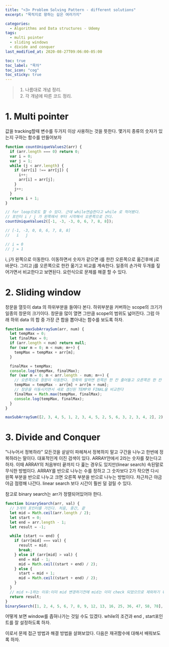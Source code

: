 ```yaml
---
title: "<3> Problem Solving Pattern - different solutions"
excerpt: "목적지로 향하는 길은 여러가지"

categories:
  - Algorithms and Data structures - Udemy
tags:
  - multi pointer
  - sliding windows
  - divide and conquer
last_modified_at: 2020-08-27T09:06:00-05:00

toc: true
toc_label: "목차"
toc_icon: "cog"
toc_sticky: true
---
```


> 1. 나름대로 개념 정리.
> 2. 각 개념에 따른 코드 정리.

# 1. Multi pointer

값을 tracking할때 변수를 두가지 이상 사용하는 것을 뜻한다. 몇가지 종류의 숫자가 있는지 구하는 함수를 만들어보자

```javascript
function countUniqueValues2(arr) {
  if (arr.length === 0) return 0;
  var i = 0;
  var j = 1;
  while (j < arr.length) {
    if (arr[i] !== arr[j]) {
      i++;
      arr[i] = arr[j];
    }
    j++;
  }
  return i + 1;
}

// for loop으로도 할 수 있다. 근데 while연습한다고 while 로 적어봤다.
// 포인터 i / j 가 왼쪽에서 부터 시작해서 오른쪽으로 간다.
countUniqueValues2([-1, -3, -3, 0, 6, 7, 8, 8]);

// [-1, -3, 0, 0, 6, 7, 8, 8]
//   i   j

// i = 0
// j = 1
```

i, j가 왼쪽으로 이동한다. 이동하면서 숫자가 같으면 i를 한칸 오른쪽으로 옮긴후에 j로 바꾼다. 그리고 j를 오른쪽으로 한칸 옮기고 비교를 계속한다. 일종의 손가락 두개를 짚어가면서 비교한다고 보면된다. 요런식으로 문제를 해결 할 수 있다.

# 2. Sliding window

창문을 열듯이 data 의 하위부분을 들여다 본다. 하위부분을 커버하는 scope의 크기가 일종의 창문의 크기이다. 창문을 많이 열면 그만큼 scope의 범위도 넓어진다. 그럼 아래 하위 data 의 합 중 가장 큰 합을 뽑아내는 함수를 보도록 하자.

```javascript
function maxSubArraySum(arr, num) {
  let tempMax = 0;
  let finalMax = 0;
  if (arr.length < num) return null;
  for (var m = 0; m < num; m++) {
    tempMax = tempMax + arr[m];
  }

  finalMax = tempMax;
  console.log(tempMax, finalMax);
  for (var m = 0; m < arr.length - num; m++) {
    // 오른쪽으로 창문이 이동한다. 정확히 말하면 왼쪽은 한 칸 줄어들고 오른쪽은 한 칸 늘어난다(num이 2일경우에)
    tempMax = tempMax - arr[m] + arr[m + num];
    // 창문을 이동시키면서 새로 갱신된 TEMP와 FINAL을 비교한다
    finalMax = Math.max(tempMax, finalMax);
    console.log(tempMax, finalMax);
  }
}

maxSubArraySum([2, 3, 4, 5, 1, 2, 3, 4, 5, 2, 5, 6, 3, 2, 3, 4, 2], 2);
```

# 3. Divide and Conquer

"나누어서 정복하라" 모든것을 샅샅이 파헤쳐서 정복하지 말고 구간을 나누고 한번에 정복하라는 말이다. 대표적인게 이진 검색이 있다. ARRAY안에서 2라는 숫자를 찾는다고 하자. 이때 ARRAY의 처음부터 끝까지 다 훑는 경우도 있지만(linear search) 속된말로 무식한 방법이다. ARRAY를 반으로 나누는 수를 정하고 그 숫자보다 2가 작으면 다시 왼쪽 부분을 반으로 나누고 크면 오른쪽 부분을 반으로 나누는 방법이다. 차근차근 야금야금 점령해 나간다. linear search 보다 시간이 훨씬 덜 걸릴 수 있다.

참고로 binary search는 arr가 정렬되어있어야 한다.

```javascript
function binarySearch(arr, val) {
  // 3개의 포인터를 가진다. 처음, 중간, 끝
  let mid = Math.ceil(arr.length / 2);
  let start = 0;
  let end = arr.length - 1;
  let result = -1;

  while (start <= end) {
    if (arr[mid] === val) {
      result = mid;
      break;
    } else if (arr[mid] > val) {
      end = mid - 1;
      mid = Math.ceil((start + end) / 2);
    } else {
      start = mid + 1;
      mid = Math.ceil((start + end) / 2);
    }
  }
  // mid +-1하는 이유:이미 mid 변경하기전에 mid는 이미 check 되었으므로 제외하기 위해 더하거나 빼는것이다
  return result;
}
binarySearch([1, 2, 4, 5, 6, 7, 8, 9, 12, 13, 16, 25, 36, 47, 58, 78], 4);
```

어떻게 보면 window를 좁혀나가는 것일 수도 있겠다. while의 조건과 end , start포인트를 잘 설정하도록 하자.

이로서 문제 접근 방법과 해결 방법을 살펴보았다. 다음은 재귀함수에 대해서 배워보도록 하자.

